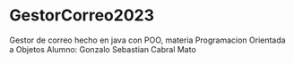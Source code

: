 # GestorCorreo2023
Gestor de correo hecho en java con POO, materia Programacion Orientada a Objetos
Alumno: Gonzalo Sebastian Cabral Mato
